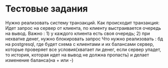Тестовые задания
================

Нужно реализовать систему транзакций.
Как происходит транзакция:
Идет запрос на сервер от клиента, по клиенту выстраивается очередь на вывод.
Важно : 1) у каждого клиента есть своя очередь; 2) при нехватке денег, нужно блокировать запрос
Что нужно реализовать :
бд на postgresql, где будет схема с клиентами и их балансами
сервер, которые проверяет все условия(хватает ли денег, 
если сервер упадет, то история, которая идет на вывод не должна пропасть)
и делает изменение баланса(на + или -)

